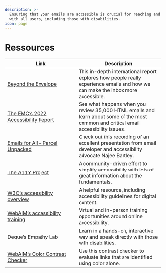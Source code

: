 ```yaml
---
description: >-
  Ensuring that your emails are accessible is crucial for reaching and engaging
  with all users, including those with disabilities.
icon: page
---
```


# Ressources

<table><thead><tr><th width="214">Link</th><th>Description</th></tr></thead><tbody><tr><td><a href="https://www.beyondtheenvelope.co.uk/">Beyond the Envelope</a></td><td>This in-depth international report explores how people really experience emails and how we can make the inbox more accessible.</td></tr><tr><td><a href="https://emailmarkup.org/en/reports/accessibility/2022-07/">The EMC’s 2022 Accessibility Report</a></td><td>See what happens when you review 35,000 HTML emails and learn about some of the most common and critical email accessibility issues.</td></tr><tr><td><a href="https://www.youtube.com/watch?v=NPt1k8QfGL4">Emails for All – Parcel Unpacked</a></td><td>Check out this recording of an excellent presentation from email developer and accessibility advocate Najee Bartley.</td></tr><tr><td><a href="https://www.a11yproject.com/">The A11Y Project</a></td><td>A community-driven effort to simplify accessibility with lots of great information about the fundamentals.</td></tr><tr><td><a href="https://www.w3.org/WAI/standards-guidelines/wcag/">W3C’s accessibility overview</a></td><td>A helpful resource, including accessibility guidelines for digital content.</td></tr><tr><td><a href="https://webaim.org/services/training/">WebAIM’s accessibility training</a></td><td>Virtual and in-person training opportunities around online accessibility.</td></tr><tr><td><a href="https://www.deque.com/services/accessibility-empathy-lab/">Deque’s Empathy Lab</a></td><td>Learn in a hands-on, interactive way and speak directly with those with disabilities.</td></tr><tr><td><a href="https://webaim.org/resources/contrastchecker/">WebAIM’s Color Contrast Checker</a></td><td>Use this contrast checker to evaluate links that are identified using color alone.</td></tr></tbody></table>

